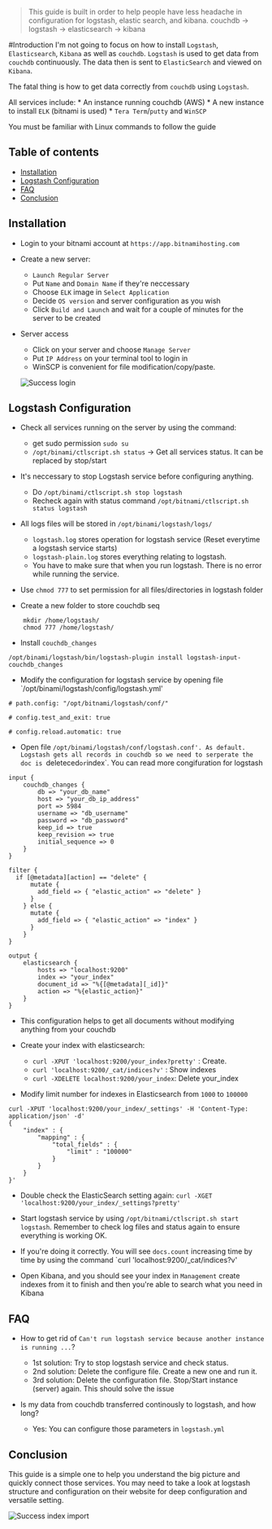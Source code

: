 >  This guide is built in order to help people have less headache in configuration for logstash, elastic search, and kibana.
> couchdb -> logstash -> elasticsearch -> kibana

#Introduction
I'm not going to focus on how to install `Logstash`, `Elasticsearch`, `Kibana` as well as `couchdb`.
`Logstash` is used to get data from `couchdb` continuously. The data then is sent to `ElasticSearch` and viewed on `Kibana`.

The fatal thing is how to get data correctly from `couchdb` using `Logstash`.

All services include: 
	* An instance running couchdb (AWS)
	* A new instance to install `ELK` (bitnami is used)
	* `Tera Term`/`putty` and `WinSCP`

You must be familiar with Linux commands to follow the guide

## Table of contents
* [Installation](#installation)
* [Logstash Configuration](#logstash-configuration)
* [FAQ](#faq)
* [Conclusion](#conclusion)

## Installation
* Login to your bitnami account at `https://app.bitnamihosting.com`

* Create a new server:
	* `Launch Regular Server`
	* Put `Name` and `Domain Name` if they're neccessary
	* Choose `ELK` image in `Select Application`
	* Decide `OS version` and server configuration as you wish
	* Click `Build and Launch` and wait for a couple of minutes for the server to be created

* Server access
	* Click on your server and choose `Manage Server`
	* Put `IP Address` on your terminal tool to login in
	* WinSCP is convenient for file modification/copy/paste.
	
	![Success login](/images/1.PNG "Success Login")
	
## Logstash Configuration

* Check all services running on the server by using the command:
	* get sudo permission `sudo su`
	* `/opt/binami/ctlscript.sh status` -> Get all services status. It can be replaced by stop/start
	
* It's neccessary to stop Logstash service before configuring anything.
	* Do `/opt/binami/ctlscript.sh stop logstash`
	* Recheck again with status command `/opt/bitnami/ctlscript.sh status logstash`
	
* All logs files will be stored in `/opt/binami/logstash/logs/`
	* `logstash.log` stores operation for logstash service (Reset everytime a logstash service starts)
	* `logstash-plain.log` stores everything relating to logstash.
	* You have to make sure that when you run logstash. There is no error while running the service.
	
* Use `chmod 777` to set permission for all files/directories in logstash folder

* Create a new folder to store couchdb seq
```
	mkdir /home/logstash/
	chmod 777 /home/logstash/
```

* Install `couchdb_changes`
```
/opt/binami/logstash/bin/logstash-plugin install logstash-input-couchdb_changes

```

* Modify the configuration for logstash service by opening file `/opt/binami/logstash/config/logstash.yml'
```
# path.config: "/opt/bitnami/logstash/conf/"

# config.test_and_exit: true

# config.reload.automatic: true

```

* Open file  `/opt/binami/logstash/conf/logstash.conf'. As default. Logstash gets all records in couchdb so we need to serperate the doc is `deleteced` or `index`. You can read more congifuration for logstash

```
input { 
	couchdb_changes {
		db => "your_db_name"
		host => "your_db_ip_address"
		port => 5984
		username => "db_username"
		password => "db_password"
		keep_id => true
   		keep_revision => true
		initial_sequence => 0
	}
}

filter {
  if [@metadata][action] == "delete" {
      mutate {
        add_field => { "elastic_action" => "delete" }
      }
    } else {
      mutate {
        add_field => { "elastic_action" => "index" }
      }
    }
}

output {
 	elasticsearch {
		hosts => "localhost:9200"
		index => "your_index"
  		document_id => "%{[@metadata][_id]}"
   		action => "%{elastic_action}"
	}
}

```

* This configuration helps to get all documents without modifying anything from your couchdb

* Create your index with elasticsearch:
	* `curl -XPUT 'localhost:9200/your_index?pretty'` : Create.
	* `curl 'localhost:9200/_cat/indices?v'` : Show indexes
	* `curl -XDELETE localhost:9200/your_index`: Delete your_index

* Modify limit number for indexes in Elasticsearch from `1000` to `100000`
```
curl -XPUT 'localhost:9200/your_index/_settings' -H 'Content-Type: application/json' -d'
{
	"index" : {
		"mapping" : {
			"total_fields" : {
				"limit" : "100000"
			}
		}
	}
}'
```

* Double check the ElasticSearch setting again: `curl -XGET 'localhost:9200/your_index/_settings?pretty'`
	
* Start logstash service by using `/opt/bitnami/ctlscript.sh start logstash`. Remember to check log files and status again to ensure everything is working OK.

* If you're doing it correctly. You will see `docs.count` increasing time by time by using the command `curl 'localhost:9200/_cat/indices?v'

* Open Kibana, and you should see your index in `Management` create indexes from it to finish and then you're able to search what you need in Kibana


## FAQ

* How to get rid of `Can't run logstash service because another instance is running ...`?
	* 1st solution: Try to stop logstash service and check status.
	* 2nd solution: Delete the configure file. Create a new one and run it.
	* 3rd solution: Delete the configuration file. Stop/Start instance (server) again. This should solve the issue
	
* Is my data from couchdb transferred continously to logstash, and how long?
	* Yes: You can configure those parameters in `logstash.yml`

## Conclusion

This guide is a simple one to help you understand the big picture and quickly connect those services. You may need to take a look at logstash structure and configuration on their website for deep configuration and versatile setting.

![Success index import](/images/2.png "Success index import")


